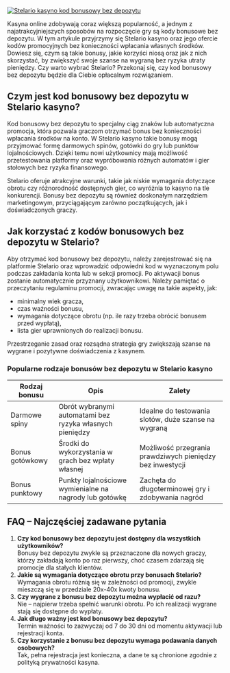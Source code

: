 [![Stelario kasyno kod bonusowy bez depozytu](https://123-caf.pages.dev/gitsignup.png)](https://vrmoo.ru/Bt82HjjY)

<p>Kasyna online zdobywają coraz większą popularność, a jednym z najatrakcyjniejszych sposobów na rozpoczęcie gry są kody bonusowe bez depozytu. W tym artykule przyjrzymy się Stelario kasyno oraz jego ofercie kodów promocyjnych bez konieczności wpłacania własnych środków. Dowiesz się, czym są takie bonusy, jakie korzyści niosą oraz jak z nich skorzystać, by zwiększyć swoje szanse na wygraną bez ryzyka utraty pieniędzy. Czy warto wybrać Stelario? Przekonaj się, czy kod bonusowy bez depozytu będzie dla Ciebie opłacalnym rozwiązaniem.</p>  <h2>Czym jest kod bonusowy bez depozytu w Stelario kasyno?</h2> <p>Kod bonusowy bez depozytu to specjalny ciąg znaków lub automatyczna promocja, która pozwala graczom otrzymać bonus bez konieczności wpłacania środków na konto. W Stelario kasyno takie bonusy mogą przyjmować formę darmowych spinów, gotówki do gry lub punktów lojalnościowych. Dzięki temu nowi użytkownicy mają możliwość przetestowania platformy oraz wypróbowania różnych automatów i gier stołowych bez ryzyka finansowego.</p> <p>Stelario oferuje atrakcyjne warunki, takie jak niskie wymagania dotyczące obrotu czy różnorodność dostępnych gier, co wyróżnia to kasyno na tle konkurencji. Bonusy bez depozytu są również doskonałym narzędziem marketingowym, przyciągającym zarówno początkujących, jak i doświadczonych graczy.</p>  <h2>Jak korzystać z kodów bonusowych bez depozytu w Stelario?</h2> <p>Aby otrzymać kod bonusowy bez depozytu, należy zarejestrować się na platformie Stelario oraz wprowadzić odpowiedni kod w wyznaczonym polu podczas zakładania konta lub w sekcji promocji. Po aktywacji bonus zostanie automatycznie przyznany użytkownikowi. Należy pamiętać o przeczytaniu regulaminu promocji, zwracając uwagę na takie aspekty, jak:</p> <ul> <li>minimalny wiek gracza,</li> <li>czas ważności bonusu,</li> <li>wymagania dotyczące obrotu (np. ile razy trzeba obrócić bonusem przed wypłatą),</li> <li>lista gier uprawnionych do realizacji bonusu.</li> </ul> <p>Przestrzeganie zasad oraz rozsądna strategia gry zwiększają szanse na wygrane i pozytywne doświadczenia z kasynem.</p>  <h3>Popularne rodzaje bonusów bez depozytu w Stelario kasyno</h3> <table> <thead> <tr> <th>Rodzaj bonusu</th> <th>Opis</th> <th>Zalety</th> </tr> </thead> <tbody> <tr> <td>Darmowe spiny</td> <td>Obrót wybranymi automatami bez ryzyka własnych pieniędzy</td> <td>Idealne do testowania slotów, duże szanse na wygraną</td> </tr> <tr> <td>Bonus gotówkowy</td> <td>Środki do wykorzystania w grach bez wpłaty własnej</td> <td>Możliwość przegrania prawdziwych pieniędzy bez inwestycji</td> </tr> <tr> <td>Bonus punktowy</td> <td>Punkty lojalnościowe wymienialne na nagrody lub gotówkę</td> <td>Zachęta do długoterminowej gry i zdobywania nagród</td> </tr> </tbody> </table>  <h2>FAQ – Najczęściej zadawane pytania</h2> <ol> <li><strong>Czy kod bonusowy bez depozytu jest dostępny dla wszystkich użytkowników?</strong><br>Bonusy bez depozytu zwykle są przeznaczone dla nowych graczy, którzy zakładają konto po raz pierwszy, choć czasem zdarzają się promocje dla stałych klientów.</li> <li><strong>Jakie są wymagania dotyczące obrotu przy bonusach Stelario?</strong><br>Wymagania obrotu różnią się w zależności od promocji, zwykle mieszczą się w przedziale 20x-40x kwoty bonusu.</li> <li><strong>Czy wygrane z bonusu bez depozytu można wypłacić od razu?</strong><br>Nie – najpierw trzeba spełnić warunki obrotu. Po ich realizacji wygrane stają się dostępne do wypłaty.</li> <li><strong>Jak długo ważny jest kod bonusowy bez depozytu?</strong><br>Termin ważności to zazwyczaj od 7 do 30 dni od momentu aktywacji lub rejestracji konta.</li> <li><strong>Czy korzystanie z bonusu bez depozytu wymaga podawania danych osobowych?</strong><br>Tak, pełna rejestracja jest konieczna, a dane te są chronione zgodnie z polityką prywatności kasyna.</li> </ol>